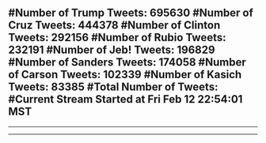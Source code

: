 #Number of Trump Tweets: 695630
#Number of Cruz Tweets: 444378
#Number of Clinton Tweets: 292156
#Number of Rubio Tweets: 232191
#Number of Jeb! Tweets: 196829
#Number of Sanders Tweets: 174058
#Number of Carson Tweets: 102339
#Number of Kasich Tweets: 83385
#Total Number of Tweets:  
#Current Stream Started at Fri Feb 12 22:54:01 MST
---
---
---
